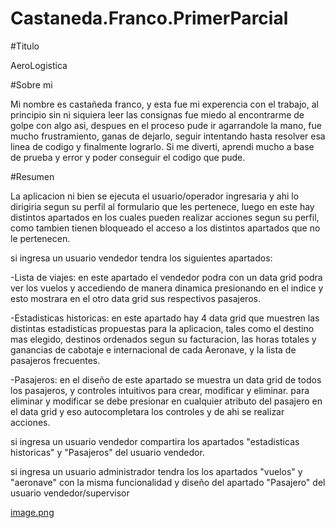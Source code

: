 # Castaneda.Franco.PrimerParcial

#Titulo

AeroLogistica

#Sobre mi

Mi nombre es castañeda franco, y esta fue mi experencia con el trabajo, al principio sin ni siquiera leer las consignas fue miedo al encontrarme
de golpe con algo asi, despues en el proceso pude ir agarrandole la mano, fue mucho frustramiento, ganas de dejarlo, seguir intentando hasta
resolver esa linea de codigo y finalmente lograrlo. Si me diverti, aprendi mucho a base de prueba y error y poder conseguir el codigo que pude.

#Resumen

La aplicacion ni bien se ejecuta el usuario/operador ingresaria y ahi lo dirigiria segun su perfil al formulario que les pertenece, luego en este
hay distintos apartados en los cuales pueden realizar acciones segun su perfil, como tambien tienen bloqueado el acceso a los distintos apartados
que no le pertenecen.

si ingresa un usuario vendedor tendra los siguientes apartados:

-Lista de viajes: en este apartado el vendedor podra con un data grid podra ver los vuelos y accediendo de manera dinamica presionando en el indice
y esto mostrara en el otro data grid sus respectivos pasajeros.

-Estadisticas historicas: en este apartado hay 4 data grid que muestren las distintas estadisticas propuestas para la aplicacion, tales como
el destino mas elegido, destinos ordenados segun su facturacion, las horas totales y ganancias de cabotaje e internacional de cada Aeronave, y 
la lista de pasajeros frecuentes.

-Pasajeros: en el diseño de este apartado se muestra un data grid de todos los pasajeros, y controles intuitivos para crear, modificar y eliminar.
para eliminar y modificar se debe presionar en cualquier atributo del pasajero en el data grid y eso autocompletara los controles y de ahi se realizar 
acciones.

si ingresa un usuario vendedor compartira los apartados "estadisticas historicas" y "Pasajeros" del usuario vendedor.

si ingresa un usuario administrador tendra los los apartados "vuelos" y "aeronave" con la misma funcionalidad y diseño del apartado
"Pasajero" del usuario vendedor/supervisor

[image.png](https://postimg.cc/RqTjwgft)




